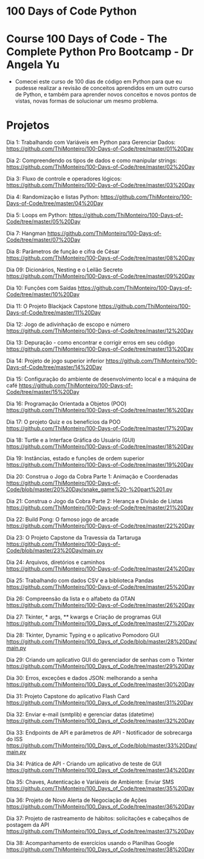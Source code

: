 # 100 Days of Code Python
# Course 100 Days of Code - The Complete Python Pro Bootcamp - Dr Angela Yu

* Comecei este curso de 100 dias de código em Python para que eu pudesse realizar a revisão de conceitos aprendidos em um outro curso de Python, e também para aprender novos conceitos e novos pontos de vistas, novas formas de solucionar um mesmo problema.

# Projetos

Dia 1: Trabalhando com Variáveis em Python para Gerenciar Dados:
https://github.com/ThiMonteiro/100-Days-of-Code/tree/master/01%20Day

Dia 2: Compreendendo os tipos de dados e como manipular strings:
https://github.com/ThiMonteiro/100-Days-of-Code/tree/master/02%20Day

Dia 3: Fluxo de controle e operadores lógicos:
https://github.com/ThiMonteiro/100-Days-of-Code/tree/master/03%20Day

Dia 4: Randomização e listas Python:
https://github.com/ThiMonteiro/100-Days-of-Code/tree/master/04%20Day

Dia 5: Loops em Python:
https://github.com/ThiMonteiro/100-Days-of-Code/tree/master/05%20Day

Dia 7: Hangman
https://github.com/ThiMonteiro/100-Days-of-Code/tree/master/07%20Day

Dia 8: Parâmetros de função e cifra de César
https://github.com/ThiMonteiro/100-Days-of-Code/tree/master/08%20Day

Dia 09: Dicionários, Nesting e o Leilão Secreto
https://github.com/ThiMonteiro/100-Days-of-Code/tree/master/09%20Day

Dia 10: Funções com Saídas
https://github.com/ThiMonteiro/100-Days-of-Code/tree/master/10%20Day

Dia 11: O Projeto Blackjack Capstone
https://github.com/ThiMonteiro/100-Days-of-Code/tree/master/11%20Day

Dia 12: Jogo de adivinhação de escopo e número
https://github.com/ThiMonteiro/100-Days-of-Code/tree/master/12%20Day

Dia 13: Depuração - como encontrar e corrigir erros em seu código
https://github.com/ThiMonteiro/100-Days-of-Code/tree/master/13%20Day

Dia 14: Projeto de jogo superior inferior
https://github.com/ThiMonteiro/100-Days-of-Code/tree/master/14%20Day

Dia 15: Configuração do ambiente de desenvolvimento local e a máquina de café
https://github.com/ThiMonteiro/100-Days-of-Code/tree/master/15%20Day

Dia 16: Programação Orientada a Objetos (POO)
https://github.com/ThiMonteiro/100-Days-of-Code/tree/master/16%20Day

Dia 17: O projeto Quiz e os benefícios da POO
https://github.com/ThiMonteiro/100-Days-of-Code/tree/master/17%20Day

Dia 18: Turtle e a Interface Gráfica do Usuário (GUI)
https://github.com/ThiMonteiro/100-Days-of-Code/tree/master/18%20Day

Dia 19: Instâncias, estado e funções de ordem superior
https://github.com/ThiMonteiro/100-Days-of-Code/tree/master/19%20Day

Dia 20: Construa o Jogo da Cobra Parte 1: Animação e Coordenadas
https://github.com/ThiMonteiro/100-Days-of-Code/blob/master/20%20Day/snake_game%20-%20part%201.py

Dia 21: Construa o Jogo da Cobra Parte 2: Herança e Divisão de Listas
https://github.com/ThiMonteiro/100-Days-of-Code/tree/master/21%20Day

Dia 22: Build Pong: O famoso jogo de arcade
https://github.com/ThiMonteiro/100-Days-of-Code/tree/master/22%20Day

Dia 23: O Projeto Capstone da Travessia da Tartaruga
https://github.com/ThiMonteiro/100-Days-of-Code/blob/master/23%20Day/main.py

Dia 24: Arquivos, diretórios e caminhos
https://github.com/ThiMonteiro/100-Days-of-Code/tree/master/24%20Day

Dia 25: Trabalhando com dados CSV e a biblioteca Pandas
https://github.com/ThiMonteiro/100-Days-of-Code/tree/master/25%20Day

Dia 26: Compreensão da lista e o alfabeto da OTAN
https://github.com/ThiMonteiro/100-Days-of-Code/tree/master/26%20Day

Dia 27: Tkinter, * args, ** kwargs e Criação de programas GUI
https://github.com/ThiMonteiro/100_Days_of_Code/tree/master/27%20Day

Dia 28: Tkinter, Dynamic Typing e o aplicativo Pomodoro GUI
https://github.com/ThiMonteiro/100_Days_of_Code/blob/master/28%20Day/main.py

Dia 29: Criando um aplicativo GUI do gerenciador de senhas com o Tkinter
https://github.com/ThiMonteiro/100_Days_of_Code/tree/master/29%20Day

Dia 30: Erros, exceções e dados JSON: melhorando a senha
https://github.com/ThiMonteiro/100_Days_of_Code/tree/master/30%20Day

Dia 31: Projeto Capstone do aplicativo Flash Card
https://github.com/ThiMonteiro/100_Days_of_Code/tree/master/31%20Day

Dia 32: Enviar e-mail (smtplib) e gerenciar datas (datetime)
https://github.com/ThiMonteiro/100_Days_of_Code/tree/master/32%20Day

Dia 33: Endpoints de API e parâmetros de API - Notificador de sobrecarga do ISS
https://github.com/ThiMonteiro/100_Days_of_Code/blob/master/33%20Day/main.py

Dia 34: Prática de API - Criando um aplicativo de teste de GUI
https://github.com/ThiMonteiro/100_Days_of_Code/tree/master/34%20Day

Dia 35: Chaves, Autenticação e Variáveis de Ambiente: Enviar SMS
https://github.com/ThiMonteiro/100_Days_of_Code/tree/master/35%20Day

Dia 36: Projeto de Novo Alerta de Negociação de Ações
https://github.com/ThiMonteiro/100_Days_of_Code/tree/master/36%20Day

Dia 37: Projeto de rastreamento de hábitos: solicitações e cabeçalhos de postagem da API
https://github.com/ThiMonteiro/100_Days_of_Code/tree/master/37%20Day

Dia 38: Acompanhamento de exercícios usando o Planilhas Google
https://github.com/ThiMonteiro/100_Days_of_Code/tree/master/38%20Day
